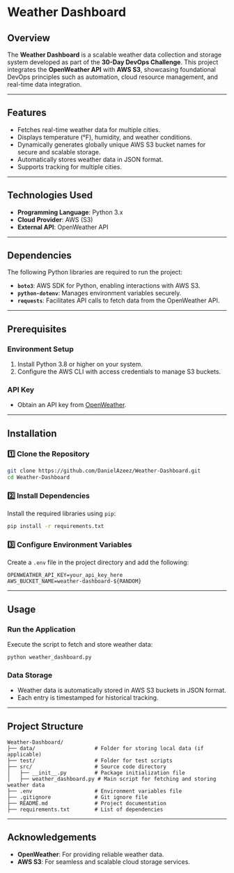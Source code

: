 # Weather Dashboard  

## Overview  
The **Weather Dashboard** is a scalable weather data collection and storage system developed as part of the **30-Day DevOps Challenge**. This project integrates the **OpenWeather API** with **AWS S3**, showcasing foundational DevOps principles such as automation, cloud resource management, and real-time data integration.  

---

## Features  
- Fetches real-time weather data for multiple cities.  
- Displays temperature (°F), humidity, and weather conditions.  
- Dynamically generates globally unique AWS S3 bucket names for secure and scalable storage.  
- Automatically stores weather data in JSON format.  
- Supports tracking for multiple cities.  

---

## Technologies Used  
- **Programming Language**: Python 3.x  
- **Cloud Provider**: AWS (S3)  
- **External API**: OpenWeather API  

---

## Dependencies  
The following Python libraries are required to run the project:  
- **`boto3`**: AWS SDK for Python, enabling interactions with AWS S3.  
- **`python-dotenv`**: Manages environment variables securely.  
- **`requests`**: Facilitates API calls to fetch data from the OpenWeather API.  

---

## Prerequisites  
### Environment Setup  
1. Install Python 3.8 or higher on your system.  
2. Configure the AWS CLI with access credentials to manage S3 buckets.  

### API Key  
- Obtain an API key from [OpenWeather](https://openweathermap.org/api).  

---

## Installation  
### 1️⃣ Clone the Repository  
```bash  
git clone https://github.com/DanielAzeez/Weather-Dashboard.git  
cd Weather-Dashboard  
```  

### 2️⃣ Install Dependencies  
Install the required libraries using `pip`:  
```bash  
pip install -r requirements.txt  
```  

### 3️⃣ Configure Environment Variables  
Create a `.env` file in the project directory and add the following:  
```dotenv  
OPENWEATHER_API_KEY=your_api_key_here
AWS_BUCKET_NAME=weather-dashboard-${RANDOM}
```  

---

## Usage  
### Run the Application  
Execute the script to fetch and store weather data:  
```bash  
python weather_dashboard.py  
```  

### Data Storage  
- Weather data is automatically stored in AWS S3 buckets in JSON format.  
- Each entry is timestamped for historical tracking.  

---

## Project Structure  
```
Weather-Dashboard/  
├── data/                   # Folder for storing local data (if applicable)  
├── test/                   # Folder for test scripts  
├── src/                    # Source code directory  
│   ├── __init__.py         # Package initialization file  
│   ├── weather_dashboard.py # Main script for fetching and storing weather data
├── .env                    # Environment variables file  
├── .gitignore              # Git ignore file  
├── README.md               # Project documentation  
├── requirements.txt        # List of dependencies  
```  

---


## Acknowledgements  
- **OpenWeather**: For providing reliable weather data.  
- **AWS S3**: For seamless and scalable cloud storage services.  
```
